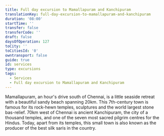 ```yaml
---
title: Full day excursion to Mamallapuram and Kanchipuram
translationKey: full-day-excursion-to-mamallapuram-and-kanchipuram
duration: '08:00'
startTime: ''
transfer: false
transferCode: ''
draft: false
daysOfOperation: 127
toCity: ''
toCitiesId: '0'
owntransport: false
guide: true
id: services
type: excursions
tags:
  - Services
  - Full day excursion to Mamallapuram and Kanchipuram
---
```

Mamallapuram, an hour's drive south of Chennai, is a little seaside retreat with a beautiful sandy beach spanning 20km. This 7th-century town is famous for its rock-hewn temples, sculptures and the world largest stone bas-relief.  70km west of Chennai is ancient Kanchipuram, the city of a thousand temples, and one of the seven most sacred pilgrim centres for the Hindus. Today, apart from its temples, this small town is also known as the producer of the best silk saris in the country.